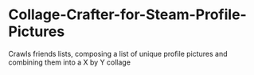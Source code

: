 # Collage-Crafter-for-Steam-Profile-Pictures
Crawls friends lists, composing a list of unique profile pictures and combining them into a X by Y collage
